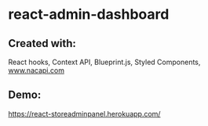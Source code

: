 # react-admin-dashboard

## Created with: 
React hooks, Context API, Blueprint.js, Styled Components, www.nacapi.com

## Demo:
https://react-storeadminpanel.herokuapp.com/
